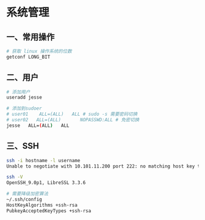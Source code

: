 # 系统管理

 

## 一、常用操作

```bash
# 获取 linux 操作系统的位数 
getconf LONG_BIT

```





## 二、用户

```bash
# 添加用户
useradd jesse

# 添加到sudoer
# user01	ALL=(ALL) 	ALL # sudo -s 需要密码切换
# user02   ALL=(ALL)       NOPASSWD:ALL # 免密切换
jesse	ALL=(ALL) 	ALL


```



## 三、SSH

```bash
ssh -i hostname -l username
Unable to negotiate with 10.101.11.200 port 222: no matching host key type found. Their offer: ssh-rsa,ssh-dss

ssh -V
OpenSSH_9.0p1, LibreSSL 3.3.6

# 需要降级加密算法
~/.ssh/config
HostKeyAlgorithms +ssh-rsa
PubkeyAcceptedKeyTypes +ssh-rsa
```



